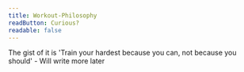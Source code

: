 ```yaml
---
title: Workout-Philosophy
readButton: Curious?
readable: false
---
```


The gist of it is 'Train your hardest because you can, not because you should' - Will write more later
